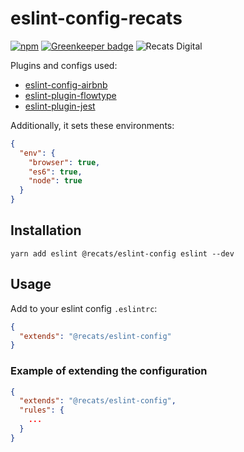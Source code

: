 # eslint-config-recats

[![npm](https://img.shields.io/npm/v/@recats/eslint-config.svg)](https://www.npmjs.com/package/@recats/eslint-config)
[![Greenkeeper badge](https://badges.greenkeeper.io/recats/eslint-config.svg)](https://greenkeeper.io/)
![Recats Digital](https://img.shields.io/badge/recats-digital-1abc9c.svg?style=flat)

Plugins and configs used:
* [eslint-config-airbnb](https://yarnpkg.com/en/package/eslint-config-airbnb)
* [eslint-plugin-flowtype](https://yarnpkg.com/en/package/eslint-plugin-flowtype)
* [eslint-plugin-jest](https://yarnpkg.com/en/package/eslint-plugin-jest)

Additionally, it sets these environments:
```json
{
  "env": {
    "browser": true,
    "es6": true,
    "node": true
  }
}
```

## Installation
```
yarn add eslint @recats/eslint-config eslint --dev
```

## Usage
Add to your eslint config `.eslintrc`:

```json
{
  "extends": "@recats/eslint-config"
}
```

### Example of extending the configuration

```json
{
  "extends": "@recats/eslint-config",
  "rules": {
    ...
  }
}
```
